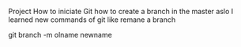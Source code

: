 Project How to iniciate Git
how to create a branch in the master aslo I learned new commands of git like remane a branch

git branch -m olname newname
 
